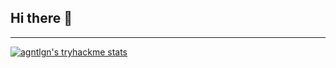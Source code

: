 ## Hi there 👋

<!--
**W0nIE/W0nIE** is a ✨ _special_ ✨ repository because its `README.md` (this file) appears on your GitHub profile.

Here are some ideas to get you started:

- 🔭 I’m currently working on ...
- 🌱 I’m currently learning ...
- 👯 I’m looking to collaborate on ...
- 🤔 I’m looking for help with ...
- 💬 Ask me about ...
- 📫 How to reach me: ...
- 😄 Pronouns: ...
- ⚡ Fun fact: ...
-->

---

[![agntlgn's tryhackme stats](https://raw.githubusercontent.com/uARBF/uARBF/master/assets/thm_propic.png)][tryhackme]

<!---
agntlgn/agntlgn is a ✨ special ✨ repository because its `README.md` (this file) appears on your GitHub profile.
You can click the Preview link to take a look at your changes.
--->

[tryhackme]: https://tryhackme.com/p/uARBF

